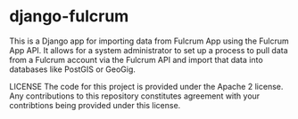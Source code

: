 # django-fulcrum
This is a Django app for importing data from Fulcrum App using the Fulcrum App API. It allows for a system administrator to set up a process to pull data from a Fulcrum account via the Fulcrum API and import that data into databases like PostGIS or GeoGig. 

LICENSE
The code for this project is provided under the Apache 2 license. Any contributions to this repository constitutes agreement with your contribtions being provided under this license. 
